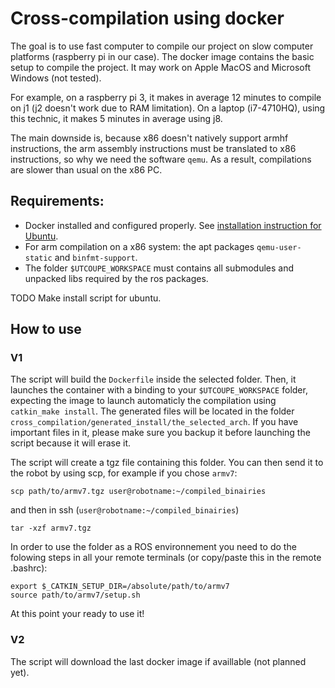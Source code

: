 # Cross-compilation using docker
The goal is to use fast computer to compile our project on slow computer platforms (raspberry pi in our case). The docker image contains the basic setup to compile the project. It may work on Apple MacOS and Microsoft Windows (not tested).

For example, on a raspberry pi 3, it makes in average 12 minutes to compile on j1 (j2 doesn't work due to RAM limitation). On a laptop (i7-4710HQ), using this technic, it makes 5 minutes in average using j8.

The main downside is, because x86 doesn't natively support armhf instructions, the arm assembly instructions must be translated to x86 instructions, so why we need the software `qemu`. As a result, compilations are slower than usual on the x86 PC.

## Requirements:
- Docker installed and configured properly. See [installation instruction for Ubuntu](https://docs.docker.com/install/linux/docker-ce/ubuntu/#install-docker-ce).
- For arm compilation on a x86 system: the apt packages `qemu-user-static` and `binfmt-support`.
- The folder `$UTCOUPE_WORKSPACE` must contains all submodules and unpacked libs required by the ros packages.

TODO Make install script for ubuntu.

## How to use
### V1
The script will build the `Dockerfile` inside the selected folder.
Then, it launches the container with a binding to your `$UTCOUPE_WORKSPACE` folder, expecting the image to launch automaticly the compilation using `catkin_make install`. The generated files will be located in the folder `cross_compilation/generated_install/the_selected_arch`. If you have important files in it, please make sure you backup it before launching the script because it will erase it.

The script will create a tgz file containing this folder. You can then send it to the robot by using scp, for example if you chose `armv7`:
```
scp path/to/armv7.tgz user@robotname:~/compiled_binairies
```
and then in ssh (`user@robotname:~/compiled_binairies`)
```
tar -xzf armv7.tgz
```

In order to use the folder as a ROS environnement you need to do the folowing steps in all your remote terminals (or copy/paste this in the remote .bashrc):
```
export $_CATKIN_SETUP_DIR=/absolute/path/to/armv7
source path/to/armv7/setup.sh
```
At this point your ready to use it!

### V2
The script will download the last docker image if availlable (not planned yet).
